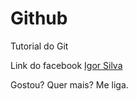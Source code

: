 # Github

Tutorial do Git

Link do facebook [Igor Silva](http://facebook.com/IgorSiilvaSantana)

Gostou? Quer mais? Me liga.
